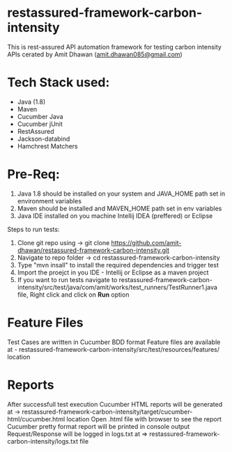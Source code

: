 # restassured-framework-carbon-intensity
This is rest-assured API automation framework for testing carbon intensity APIs cerated by Amit Dhawan (amit.dhawan085@gmail.com)

# Tech Stack used:
- Java (1.8)
- Maven
- Cucumber Java
- Cucumber jUnit
- RestAssured
- Jackson-databind
- Hamchrest  Matchers

# Pre-Req:
1. Java 1.8 should be installed on your system and JAVA_HOME path set in environment variables
2. Maven should be installed and MAVEN_HOME path set in env variables
3. Java IDE installed on you machine Intellij IDEA (preffered) or Eclipse

Steps to run tests:
1. Clone git repo using -> git clone https://github.com/amit-dhawan/restassured-framework-carbon-intensity.git
2. Navigate to repo folder -> cd restassured-framework-carbon-intensity
3. Type "mvn insall" to install the required dependencies and trigger test
4. Import the proejct in you IDE - Intellij or Eclipse as a maven project
5. If you want to run tests navigate to restassured-framework-carbon-intensity/src/test/java/com/amit/works/test_runners/TestRunner1.java file, Right click and click on **Run** option

# Feature Files
Test Cases are written in Cucumber BDD format 
Feature files are available at - restassured-framework-carbon-intensity/src/test/resources/features/ location

# Reports
After successfull test execution Cucumber HTML reports will be generated at -> restassured-framework-carbon-intensity/target/cucumber-html/cucumber.html location
Open .html file with browser to see the report
Cucumber pretty format report will be printed in console output
Request/Response will be logged in logs.txt at => restassured-framework-carbon-intensity/logs.txt file

